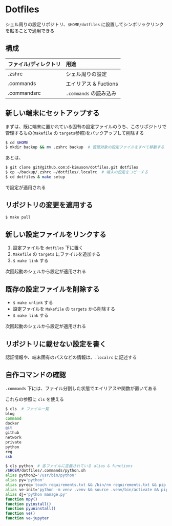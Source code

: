 # Dotfiles

シェル周りの設定リポジトリ、`$HOME/dotfiles` に設置してシンボリックリンクを貼ることで適用できる

## 構成

| ファイル/ディレクトリ | 用途                   |
| :-------------------- | :--------------------- |
| .zshrc                | シェル周りの設定       |
| .commands             | エイリアス & Fuctions  |
| .commandsrc           | `.commands` の読み込み |

## 新しい端末にセットアップする

まずは、既に端末に置かれている固有の設定ファイルのうち、このリポジトリで管理するもの(`Makefile` の `targets`参照)をバックアップして削除する

``` bash
$ cd $HOME
$ mkdir backup && mv .zshrc backup  # 管理対象の設定ファイルをすべて移動する
```

あとは、

``` sh
$ git clone git@github.com:d-kimuson/dotfiles.git dotfiles
$ cp ~/backup/.zshrc ~/dotfiles/.localrc  # 端末の設定をコピーする
$ cd dotfiles & make setup
```

で設定が適用される

## リポジトリの変更を適用する

``` sh
$ make pull
```

## 新しい設定ファイルをリンクする

1. 設定ファイルを `dotfiles` 下に置く
2. `Makefile` の `targets` にファイルを追加する
2. `$ make link` する

次回起動のシェルから設定が適用される

## 既存の設定ファイルを削除する

- `$ make unlink` する
- 設定ファイルを `Makefile` の `targets` から削除する
- `$ make link` する

次回起動のシェルから設定が適用される

## リポジトリに載せない設定を書く

認証情報や、端末固有のパスなどの情報は、`.localrc` に記述する

## 自作コマンドの確認

`.commands` 下には、ファイル分割した状態でエイリアスや関数が置いてある

これらの参照に `cls` を使える

``` sh
$ cls  # ファイル一覧
blog
command
docker
git
github
network
private
python
reg
ssh

$ cls python  # 各ファイルに定義されている alias & functions
/$HOEM/dotfiles/.commands/python.sh
alias python2='/usr/bin/python'
alias py='python'
alias pyreq='touch requirements.txt && /bin/rm requirements.txt && pip freeze > requirements.txt'
alias ve-init='python -m venv .venv && source .venv/bin/activate && pip install --upgrade pip'
alias dj='python manage.py'
function mpy()
function pyinstall()
function pyuninstall()
function ve()
function ve-jupyter
```
